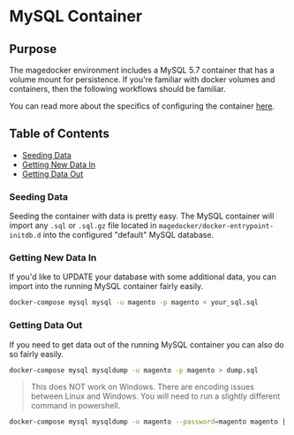 # MySQL Container

## Purpose
The magedocker environment includes a MySQL 5.7 container that has a volume mount for persistence. If you're familiar with docker volumes and containers, then the following workflows should be familiar.

You can read more about the specifics of configuring the container [here](https://hub.docker.com/_/mysql/).

## Table of Contents
* [Seeding Data](#seeding-data)
* [Getting New Data In](#getting-new-data-in)
* [Getting Data Out](#getting-data-out)

### Seeding Data
Seeding the container with data is pretty easy. The MySQL container will import any `.sql` or `.sql.gz` file located in `magedocker/docker-entrypoint-initdb.d` into the configured "default" MySQL database.

### Getting New Data In
If you'd like to UPDATE your database with some additional data, you can import into the running MySQL container fairly easily.

```bash
docker-compose mysql mysql -u magento -p magento < your_sql.sql
```

### Getting Data Out
If you need to get data out of the running MySQL container you can also do so fairly easily.

```bash
docker-compose mysql mysqldump -u magento -p magento > dump.sql
```

> This does NOT work on Windows. There are encoding issues between Linux and Windows. You will need to run a slightly different command in powershell.

```bash
docker-compose mysql mysqldump -u magento --password=magento magento | Set-Content backup.sql
```